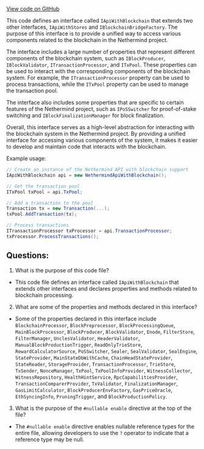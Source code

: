 [View code on GitHub](https://github.com/NethermindEth/nethermind/src/Nethermind/Nethermind.Api/IApiWithBlockchain.cs)

This code defines an interface called `IApiWithBlockchain` that extends two other interfaces, `IApiWithStores` and `IBlockchainBridgeFactory`. The purpose of this interface is to provide a unified way to access various components related to the blockchain in the Nethermind project. 

The interface includes a large number of properties that represent different components of the blockchain system, such as `IBlockProducer`, `IBlockValidator`, `ITransactionProcessor`, and `ITxPool`. These properties can be used to interact with the corresponding components of the blockchain system. For example, the `ITransactionProcessor` property can be used to process transactions, while the `ITxPool` property can be used to manage the transaction pool.

The interface also includes some properties that are specific to certain features of the Nethermind project, such as `IPoSSwitcher` for proof-of-stake switching and `IBlockFinalizationManager` for block finalization. 

Overall, this interface serves as a high-level abstraction for interacting with the blockchain system in the Nethermind project. By providing a unified interface for accessing various components of the system, it makes it easier to develop and maintain code that interacts with the blockchain. 

Example usage:

```csharp
// Create an instance of the Nethermind API with blockchain support
IApiWithBlockchain api = new NethermindApiWithBlockchain();

// Get the transaction pool
ITxPool txPool = api.TxPool;

// Add a transaction to the pool
Transaction tx = new Transaction(...);
txPool.AddTransaction(tx);

// Process transactions
ITransactionProcessor txProcessor = api.TransactionProcessor;
txProcessor.ProcessTransactions();
```
## Questions: 
 1. What is the purpose of this code file?
- This code file defines an interface called `IApiWithBlockchain` that extends other interfaces and declares properties and methods related to blockchain processing.

2. What are some of the properties and methods declared in this interface?
- Some of the properties declared in this interface include `BlockchainProcessor`, `BlockPreprocessor`, `BlockProcessingQueue`, `MainBlockProcessor`, `BlockProducer`, `BlockValidator`, `Enode`, `FilterStore`, `FilterManager`, `UnclesValidator`, `HeaderValidator`, `ManualBlockProductionTrigger`, `ReadOnlyTrieStore`, `RewardCalculatorSource`, `PoSSwitcher`, `Sealer`, `SealValidator`, `SealEngine`, `StateProvider`, `MainStateDbWithCache`, `ChainHeadStateProvider`, `StateReader`, `StorageProvider`, `TransactionProcessor`, `TrieStore`, `TxSender`, `NonceManager`, `TxPool`, `TxPoolInfoProvider`, `WitnessCollector`, `WitnessRepository`, `HealthHintService`, `RpcCapabilitiesProvider`, `TransactionComparerProvider`, `TxValidator`, `FinalizationManager`, `GasLimitCalculator`, `BlockProducerEnvFactory`, `GasPriceOracle`, `EthSyncingInfo`, `PruningTrigger`, and `BlockProductionPolicy`.

3. What is the purpose of the `#nullable enable` directive at the top of the file?
- The `#nullable enable` directive enables nullable reference types for the entire file, allowing developers to use the `?` operator to indicate that a reference type may be null.